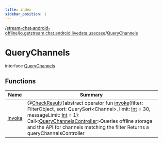 ```yaml
---
title: index
sidebar_position: 1
---
```

/[stream-chat-android-offline](../../index.md)/[io.getstream.chat.android.livedata.usecase](../index.md)/[QueryChannels](index.md)  
  
  
  
# QueryChannels  
interface [QueryChannels](index.md)  
  
## Functions  
  
|  Name |  Summary | 
|---|---|
| <a name="io.getstream.chat.android.livedata.usecase/QueryChannels/invoke/#io.getstream.chat.android.client.api.models.FilterObject#io.getstream.chat.android.client.api.models.QuerySort[io.getstream.chat.android.client.models.Channel]#kotlin.Int#kotlin.Int/PointingToDeclaration/"></a>[invoke](invoke.md)| <a name="io.getstream.chat.android.livedata.usecase/QueryChannels/invoke/#io.getstream.chat.android.client.api.models.FilterObject#io.getstream.chat.android.client.api.models.QuerySort[io.getstream.chat.android.client.models.Channel]#kotlin.Int#kotlin.Int/PointingToDeclaration/"></a>@[CheckResult](https://developer.android.com/reference/kotlin/androidx/annotation/CheckResult.html)()abstract operator fun [invoke](invoke.md)(filter: FilterObject, sort: QuerySort&lt;Channel&gt;, limit: [Int](https://kotlinlang.org/api/latest/jvm/stdlib/kotlin/-int/index.html) = 30, messageLimit: [Int](https://kotlinlang.org/api/latest/jvm/stdlib/kotlin/-int/index.html) = 1): Call&lt;[QueryChannelsController](../../io.getstream.chat.android.livedata.controller/QueryChannelsController/index.md)&gt;Queries offline storage and the API for channels matching the filter Returns a queryChannelsController|

